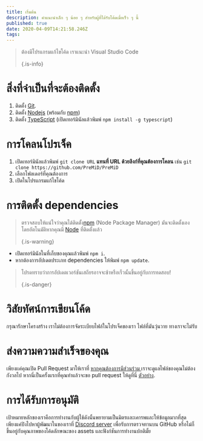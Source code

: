 ```yaml
---
title: เริ่มต้น
description: คำแนะนำเล็ก ๆ น้อย ๆ สำหรับผู้ที่ได้รับโค้ดเมื่อเร็ว ๆ นี้
published: true
date: 2020-04-09T14:21:58.246Z
tags:
---
```


> ต้องมีโปรแกรมแก้ไขโค้ด เราแนะนำ Visual Studio Code 
> 
> {.is-info}

# สิ่งที่จำเป็นที่จะต้องติดตั้ง
1. ติดตั้ง [Git](https://git-scm.com/).
2. ติดตั้ง [Nodejs](https://nodejs.org/en/) (พร้อมกับ [npm](https://www.npmjs.com/))
3. ติดตั้ง [TypeScript](https://www.typescriptlang.org/index.html#download-links) (เปิดเทอร์มินัลแล้วพิมพ์ `npm install -g typescript`)

# การโคลนโปรเจ็ค
1. เปิดเทอร์มินัลแล้วพิมพ์ `git clone URL`  **แทนที่ URL ด้วยลิงก์ที่คุณต้องการโคลน** เช่น `git clone https://github.com/PreMiD/PreMiD`
2. เลือกโฟลเดอร์ที่คุณต้องการ
3. เปิดในโปรแกรมแก้ไขโค้ด

# การติดตั้ง dependencies
> ตรวจสอบให้แน่ใจว่าคุณได้ติดตั้ง[npm](https://www.npmjs.com/) (Node Package Manager) มันจะติดตั้งเองโดยอัตโนมัติหากคุณมี [Node](https://nodejs.org/en/) ที่ติดตั้งแล้ว 
> 
> {.is-warning}

- เปิดเทอร์มินัลในที่เก็บของคุณแล้วพิมพ์ `npm i`.
- หากต้องการอัปเดตประเภท  dependencies ให้พิมพ์  `npm update`.

> โปรดทราบว่าการอัปเดตเวอร์ชันเสถียรอาจจะช้าหรือเร็วนั้นขึ้นอยู่กับการทดสอบ! 
> 
> {.is-danger}

# วิสัยทัศน์การเขียนโค้ด
กรุณารักษาโครงสร้าง เราไม่ต้องการจัดระเบียบไฟล์ในโปรเจ็คของเรา ไฟล์ที่มันวุ่นวาย ทางเราจะไม่รับ

# ส่งความความสําเร็จของคุณ
เพียงเเค่คุณเปิด Pull Request มาให้เราที่ [ หากคุณต้องการมีส่วนร่วม ](https://github.com/PreMiD/) เราจะดูแลไฟล์ของคุณไม่ต้องกังวลไป หากนี่เป็นครั้งแรกที่คุณทำแล้วจะขอ pull request ให้ดูที่นี่ [ตัวอย่าง](https://help.github.com/en/articles/creating-a-pull-request).

# การได้รับการอนุมัติ
เป้าหมายหลักของเราคือการทำงานกับผู้ใช้ดังนั้นพยายามเป็นมิตรเเละเคารพและให้ข้อมูลมากที่สุด เพียงแค่ปิงไปหาผู้พัฒนาในของเราที่ [Discord server](https://discord.gg/WvfVZ8T) เพื่อรับการตรวจทานบน GitHub หรือไม่ก็ ขึ้นอยู่กับคุณภาพของโค้ดลักษณะของ assets และฟังก์ชันการทำงานปกติมั้ย